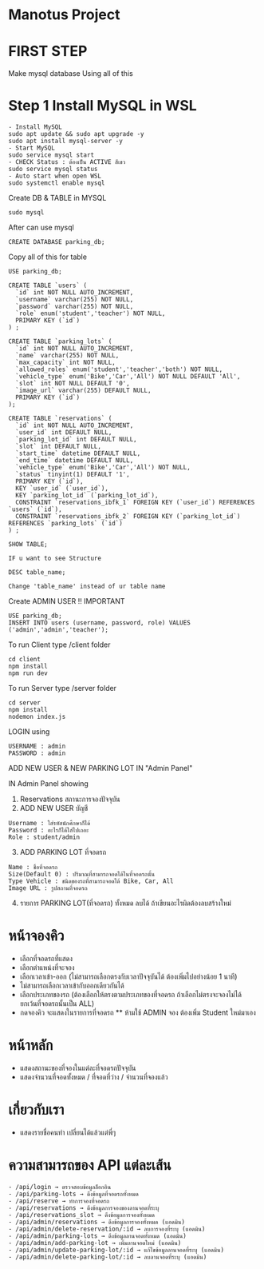 # Manotus Project

# FIRST STEP

Make mysql database
Using all of this

# Step 1 Install MySQL in WSL
```
- Install MySQL
sudo apt update && sudo apt upgrade -y
sudo apt install mysql-server -y
- Start MySQL
sudo service mysql start
- CHECK Status : ต้องเป็น ACTIVE สีเขว
sudo service mysql status
- Auto start when open WSL
sudo systemctl enable mysql
```
Create DB & TABLE in MYSQL
```
sudo mysql
```
After can use mysql
```
CREATE DATABASE parking_db;
```
Copy all of this for table
```
USE parking_db;

CREATE TABLE `users` (
  `id` int NOT NULL AUTO_INCREMENT,
  `username` varchar(255) NOT NULL,
  `password` varchar(255) NOT NULL,
  `role` enum('student','teacher') NOT NULL,
  PRIMARY KEY (`id`)
) ;

CREATE TABLE `parking_lots` (
  `id` int NOT NULL AUTO_INCREMENT,
  `name` varchar(255) NOT NULL,
  `max_capacity` int NOT NULL,
  `allowed_roles` enum('student','teacher','both') NOT NULL,
  `vehicle_type` enum('Bike','Car','All') NOT NULL DEFAULT 'All',
  `slot` int NOT NULL DEFAULT '0',
  `image_url` varchar(255) DEFAULT NULL,
  PRIMARY KEY (`id`)
);

CREATE TABLE `reservations` (
  `id` int NOT NULL AUTO_INCREMENT,
  `user_id` int DEFAULT NULL,
  `parking_lot_id` int DEFAULT NULL,
  `slot` int DEFAULT NULL,
  `start_time` datetime DEFAULT NULL,
  `end_time` datetime DEFAULT NULL,
  `vehicle_type` enum('Bike','Car','All') NOT NULL,
  `status` tinyint(1) DEFAULT '1',
  PRIMARY KEY (`id`),
  KEY `user_id` (`user_id`),
  KEY `parking_lot_id` (`parking_lot_id`),
  CONSTRAINT `reservations_ibfk_1` FOREIGN KEY (`user_id`) REFERENCES `users` (`id`),
  CONSTRAINT `reservations_ibfk_2` FOREIGN KEY (`parking_lot_id`) REFERENCES `parking_lots` (`id`)
) ;

SHOW TABLE;
```

```
IF u want to see Structure

DESC table_name;

Change 'table_name' instead of ur table name
```

Create ADMIN USER !! IMPORTANT
```
USE parking_db;
INSERT INTO users (username, password, role) VALUES ('admin','admin','teacher');
```

To run Client type
/client folder
```
cd client
npm install
npm run dev
```

To run Server type
/server folder
```
cd server
npm install
nodemon index.js
```

LOGIN using
```
USERNAME : admin
PASSWORD : admin
```

ADD NEW USER & NEW PARKING LOT IN "Admin Panel"

IN Admin Panel showing 
1. Reservations สถานะการจองปัจจุบัน
2. ADD NEW USER บัญชี
```
Username : ใส่รหัสนักศึกษาก็ได้
Password : อะไรก็ได้ใส่ไปเถอะ
Role : student/admin
```
3. ADD PARKING LOT ที่จอดรถ
```
Name : ชื่อที่จอดรถ
Size(Default 0) : ปริมาณที่สามารถจอดได้ในที่จอดรถนั้น
Type Vehicle : ชนิดของรถที่สามารถจอดได้ Bike, Car, All
Image URL : รูปสถานที่จอดรถ
```
4. รายการ PARKING LOT(ที่จอดรถ) ทั้งหมด ลบได้ ถ้าเขียนอะไรผิดต้องลบสร้างใหม่

# หน้าจองคิว
- เลือกที่จอดรถที่แสดง
- เลือกตำแหน่งที่จะจอง
- เลือกเวลาเข้า-ออก (ไม่สามารถเลือกตรงกับเวลาปัจจุบันได้ ต้องเพิ่มไปอย่างน้อย 1 นาที)
- ไม่สามารถเลือกเวลาเข้ากับออกเดียวกันได้
- เลือกประเภทของรถ (ต้องเลือกให้ตรงตามประเภทของที่จอดรถ ถ้าเลือกไม่ตรงจะจองไม่ได้ ยกเว้นที่จอดรถนั้นเป็น ALL)
- กดจองคิว จะแสดงในรายการที่จอดรถ
** ห้ามใช้ ADMIN จอง ต้องเพิ่ม Student ใหม่มาเอง

# หน้าหลัก 
- แสดงสถานะของที่จองในแต่ละที่จอดรถปัจจุบัน
- แสดงจำนวนที่จอดทั้งหมด / ที่จอดที่ว่าง / จำนวนที่จองแล้ว

# เกี่ยวกับเรา
- แสดงรายชื่อคนทำ เปลี่ยนได้แล้วแต่พี่ๆ

# ความสามารถของ API แต่ละเส้น
 ```
- /api/login → ตรวจสอบข้อมูลล็อกอิน  
- /api/parking-lots → ดึงข้อมูลที่จอดรถทั้งหมด  
- /api/reserve → ทำการจองที่จอดรถ  
- /api/reservations → ดึงข้อมูลการจองของลานจอดที่ระบุ  
- /api/reservations_slot → ดึงข้อมูลการจองทั้งหมด  
- /api/admin/reservations → ดึงข้อมูลการจองทั้งหมด (แอดมิน)  
- /api/admin/delete-reservation/:id → ลบการจองที่ระบุ (แอดมิน)  
- /api/admin/parking-lots → ดึงข้อมูลลานจอดทั้งหมด (แอดมิน)  
- /api/admin/add-parking-lot → เพิ่มลานจอดใหม่ (แอดมิน)  
- /api/admin/update-parking-lot/:id → แก้ไขข้อมูลลานจอดที่ระบุ (แอดมิน)  
- /api/admin/delete-parking-lot/:id → ลบลานจอดที่ระบุ (แอดมิน) 
```

